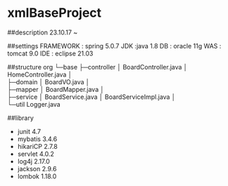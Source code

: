 # xmlBaseProject 
##description
23.10.17 ~

##settings
FRAMEWORK : spring 5.0.7
JDK :java 1.8
DB : oracle 11g
WAS : tomcat 9.0
IDE : eclipse 21.03

##structure
org
 └─base
     ├─controller
     │      BoardController.java
     │      HomeController.java
     │      
     ├─domain
     │      BoardVO.java
     │      
     ├─mapper
     │      BoardMapper.java
     │      
     ├─service
     │      BoardService.java
     │      BoardServiceImpl.java
     │      
     └─util
            Logger.java

##library
  * junit 4.7
  * mybatis 3.4.6
  * hikariCP 2.7.8
  * servlet 4.0.2
  * log4j 2.17.0
  * jackson 2.9.6
  * lombok 1.18.0
